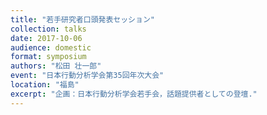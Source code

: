 ```yaml
---
title: "若手研究者口頭発表セッション"
collection: talks
date: 2017-10-06
audience: domestic
format: symposium
authors: "松田 壮一郎"
event: "日本行動分析学会第35回年次大会"
location: "福島"
excerpt: "企画：日本行動分析学会若手会，話題提供者としての登壇."
---
```

